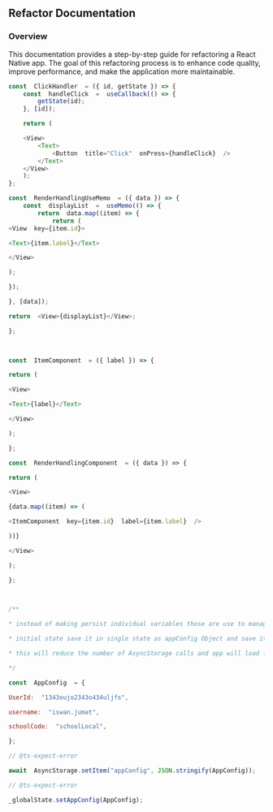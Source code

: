 ## Refactor Documentation

### Overview

This documentation provides a step-by-step guide for refactoring a React Native app. The goal of this refactoring process is to enhance code quality, improve performance, and make the application more maintainable.

```js
const  ClickHandler  = ({ id, getState }) => {
	const  handleClick  =  useCallback(() => {
		getState(id);
	}, [id]);

	return (

	<View>
		<Text>
			<Button  title="Click"  onPress={handleClick}  />
		</Text>
	</View>
	);
};
```

```js
const  RenderHandlingUseMemo  = ({ data }) => {
	const  displayList  =  useMemo(() => {
		return  data.map((item) => {
			return (
<View  key={item.id}>

<Text>{item.label}</Text>

</View>

);

});

}, [data]);

return  <View>{displayList}</View>;

};

  

const  ItemComponent  = ({ label }) => {

return (

<View>

<Text>{label}</Text>

</View>

);

};

const  RenderHandlingComponent  = ({ data }) => {

return (

<View>

{data.map((item) => (

<ItemComponent  key={item.id}  label={item.label}  />

))}

</View>

);

};

  

/**

* instead of making persist individual variables those are use to manage app

* initial state save it in single state as appConfig Object and save it in AsyncStorage

* this will reduce the number of AsyncStorage calls and app will load faster

*/

const  AppConfig  = {

UserId:  "1343oujo2343o434uljfs",

username:  "iswan.jumat",

schoolCode:  "schoolLocal",

};

// @ts-expect-error

await  AsyncStorage.setItem("appConfig", JSON.stringify(AppConfig));

// @ts-expect-error

_globalState.setAppConfig(AppConfig);
```
<!--stackedit_data:
eyJoaXN0b3J5IjpbNTk4ODkwNjQxLC04NjYyMDk3ODksLTEwND
YyNzg3MjZdfQ==
-->